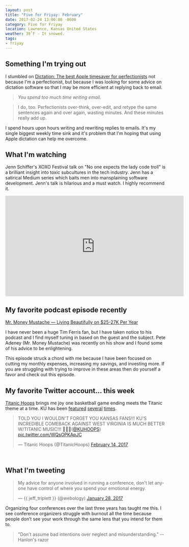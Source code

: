 ```yaml
---
layout: post
title: "Five for Friyay: February"
date: 2017-02-24 13:00:00 -0600
category: Five for Friyay
location: Lawrence, Kansas United States
weather: 39˚F - It snowed.
tags:
- friyay
---
```


## Something I'm trying out

I stumbled on [Dictation: The best Apple timesaver for perfectionists](https://medium.com/@boliver/dictation-the-best-apple-timesaver-for-perfectionists-d8eb2a72de03#.mb4ans6qa) not because I'm a perfectionist, but because I was looking for some advice on dictation software so that I may be more efficient at replying back to email.

> *You spend too much time writing email.*

> I do, too. Perfectionists over-think, over-edit, and retype the same sentences again and over again, wasting minutes. And these minutes really add up.

I spend hours upon hours writing and rewriting replies to emails. It's my single biggest weekly time sink and it's problem that I'm hoping that using Apple dictation can help me overcome. 

## What I'm watching

Jenn Schiffer's XOXO Festival talk on "No one expects the lady code troll" is a brilliant insight into toxic subcultures in the tech industry. Jenn has a satirical Medium series which baits men into mansplaining software development. Jenn's talk is hilarious and a must watch. I highly recommend it.

<p><iframe width="560" height="315" src="https://www.youtube.com/embed/wewAC5X_CZ8" frameborder="0" allowfullscreen></iframe></p>

## My favorite podcast episode recently

[Mr. Money Mustache — Living Beautifully on $25-27K Per Year](http://tim.blog/2017/02/13/mr-money-mustache/)

I have never been a huge Tim Ferris fan, but I have taken notice to his podcast and I find myself tuning in based on the guest and the subject. Pete Adeney (Mr. Money Mustache) was recently on his show and I found some of his advice to be enlightening. 

This episode struck a chord with me because I have been focused on cutting my monthly expenses, increasing my savings, and investing more. If you are struggling with trying to improve in these areas then do yourself a favor and check out this episode.

## My favorite Twitter account... this week

[Titanic Hoops](https://twitter.com/TitanicHoops) brings me joy one basketball game ending meets the Titanic theme at a time. KU has been [featured](https://twitter.com/TitanicHoops/status/828746492424896512) [several](https://twitter.com/TitanicHoops/status/827995033882206208) [times](https://twitter.com/TitanicHoops/status/831418076327448576).

<p><blockquote class="twitter-tweet" data-lang="en"><p lang="en" dir="ltr">TOLD YOU I WOULDN&#39;T FORGET YOU KANSAS FANS!!! KU&#39;S INCREDIBLE COMEBACK AGAINST WEST VIRGINIA IS MUCH BETTER W/TITANIC MUSIC!!! 🏀🚢🎼(<a href="https://twitter.com/KUHoops">@KUHOOPS</a>) <a href="https://t.co/WQsOPKApJC">pic.twitter.com/WQsOPKApJC</a></p>&mdash; Titanic Hoops (@TitanicHoops) <a href="https://twitter.com/TitanicHoops/status/831418076327448576">February 14, 2017</a></blockquote>
</p>

<br>

## What I'm tweeting

<p><blockquote class="twitter-tweet" data-lang="en"><p lang="en" dir="ltr">My advice for anyone involved in running a conference, don&#39;t let anyone have control of where you spend your emotional energy.</p>&mdash; {{ jeff_triplett }} (@webology) <a href="https://twitter.com/webology/status/825371945202044930">January 28, 2017</a></blockquote></p>

Organizing four conferences over the last three years has taught me this. I see conference organizers struggle with burnout all the time because people don’t see your work through the same lens that you intend for them to.

> "Don't assume bad intentions over neglect and misunderstanding." -- Hanlon's razor

<script async src="//platform.twitter.com/widgets.js" charset="utf-8"></script>
